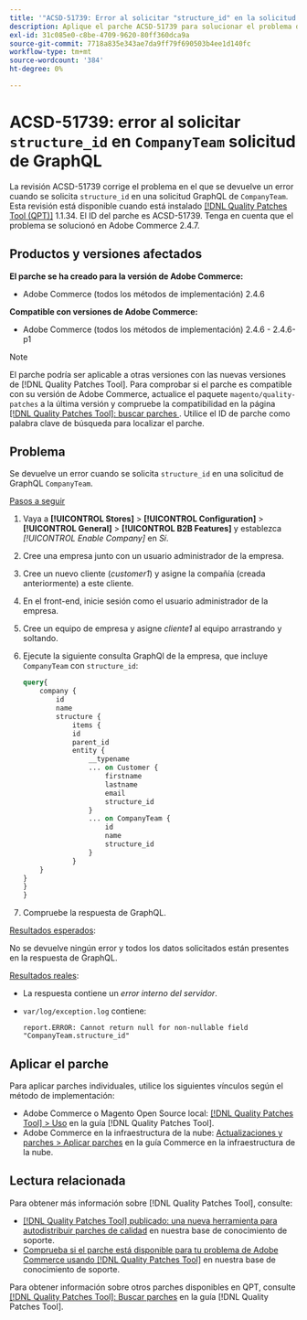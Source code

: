```yaml
---
title: '"ACSD-51739: Error al solicitar "structure_id" en la solicitud de GraphQL de "CompanyTeam"'
description: Aplique el parche ACSD-51739 para solucionar el problema de Adobe Commerce donde se devuelve un error cuando se solicita structure_id en una solicitud de GraphQL de CompanyTeam.
exl-id: 31c085e0-c8be-4709-9620-80ff360dca9a
source-git-commit: 7718a835e343ae7da9ff79f690503b4ee1d140fc
workflow-type: tm+mt
source-wordcount: '384'
ht-degree: 0%

---
```


# ACSD-51739: error al solicitar `structure_id` en `CompanyTeam` solicitud de GraphQL

La revisión ACSD-51739 corrige el problema en el que se devuelve un error cuando se solicita `structure_id` en una solicitud GraphQL de `CompanyTeam`. Esta revisión está disponible cuando está instalado [[!DNL Quality Patches Tool (QPT)]](/help/announcements/adobe-commerce-announcements/magento-quality-patches-released-new-tool-to-self-serve-quality-patches.md) 1.1.34. El ID del parche es ACSD-51739. Tenga en cuenta que el problema se solucionó en Adobe Commerce 2.4.7.

## Productos y versiones afectados

**El parche se ha creado para la versión de Adobe Commerce:**

* Adobe Commerce (todos los métodos de implementación) 2.4.6

**Compatible con versiones de Adobe Commerce:**

* Adobe Commerce (todos los métodos de implementación) 2.4.6 - 2.4.6-p1

>[!NOTE]
>
>El parche podría ser aplicable a otras versiones con las nuevas versiones de [!DNL Quality Patches Tool]. Para comprobar si el parche es compatible con su versión de Adobe Commerce, actualice el paquete `magento/quality-patches` a la última versión y compruebe la compatibilidad en la página [[!DNL Quality Patches Tool]: buscar parches ](https://experienceleague.adobe.com/tools/commerce-quality-patches/index.html). Utilice el ID de parche como palabra clave de búsqueda para localizar el parche.

## Problema

Se devuelve un error cuando se solicita `structure_id` en una solicitud de GraphQL `CompanyTeam`.

<u>Pasos a seguir</u>

1. Vaya a **[!UICONTROL Stores]** > **[!UICONTROL Configuration]** > **[!UICONTROL General]** > **[!UICONTROL B2B Features]** y establezca *[!UICONTROL Enable Company]* en *Sí*.
1. Cree una empresa junto con un usuario administrador de la empresa.
1. Cree un nuevo cliente (*customer1*) y asigne la compañía (creada anteriormente) a este cliente.
1. En el front-end, inicie sesión como el usuario administrador de la empresa.
1. Cree un equipo de empresa y asigne *cliente1* al equipo arrastrando y soltando.
1. Ejecute la siguiente consulta GraphQl de la empresa, que incluye `CompanyTeam` con `structure_id`:

   ```GraphQL
   query{
       company {
           id
           name
           structure {
               items {
               id
               parent_id
               entity {
                   __typename
                   ... on Customer {
                       firstname
                       lastname
                       email
                       structure_id
                   }
                   ... on CompanyTeam {
                       id
                       name
                       structure_id
                   }
               }
       }
   }
   }
   }
   ```

1. Compruebe la respuesta de GraphQL.

<u>Resultados esperados</u>:

No se devuelve ningún error y todos los datos solicitados están presentes en la respuesta de GraphQL.

<u>Resultados reales</u>:

* La respuesta contiene un *error interno del servidor*.
* `var/log/exception.log` contiene:

  ```
  report.ERROR: Cannot return null for non-nullable field "CompanyTeam.structure_id"
  ```

## Aplicar el parche

Para aplicar parches individuales, utilice los siguientes vínculos según el método de implementación:

* Adobe Commerce o Magento Open Source local: [[!DNL Quality Patches Tool] > Uso](https://experienceleague.adobe.com/docs/commerce-operations/tools/quality-patches-tool/usage.html) en la guía [!DNL Quality Patches Tool].
* Adobe Commerce en la infraestructura de la nube: [Actualizaciones y parches > Aplicar parches](https://experienceleague.adobe.com/docs/commerce-cloud-service/user-guide/develop/upgrade/apply-patches.html) en la guía Commerce en la infraestructura de la nube.

## Lectura relacionada

Para obtener más información sobre [!DNL Quality Patches Tool], consulte:

* [[!DNL Quality Patches Tool] publicado: una nueva herramienta para autodistribuir parches de calidad](/help/announcements/adobe-commerce-announcements/magento-quality-patches-released-new-tool-to-self-serve-quality-patches.md) en nuestra base de conocimiento de soporte.
* [Comprueba si el parche está disponible para tu problema de Adobe Commerce usando [!DNL Quality Patches Tool]](/help/support-tools/patches-available-in-qpt-tool/check-patch-for-magento-issue-with-magento-quality-patches.md) en nuestra base de conocimiento de soporte.

Para obtener información sobre otros parches disponibles en QPT, consulte [[!DNL Quality Patches Tool]: Buscar parches](https://experienceleague.adobe.com/tools/commerce-quality-patches/index.html) en la guía [!DNL Quality Patches Tool].
